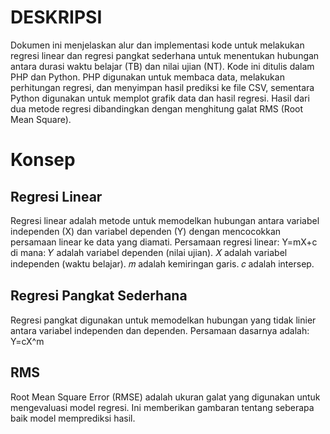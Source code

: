 # DESKRIPSI
Dokumen ini menjelaskan alur dan implementasi kode untuk melakukan regresi linear dan regresi pangkat sederhana untuk menentukan hubungan antara durasi waktu belajar (TB) dan nilai ujian (NT). Kode ini ditulis dalam PHP dan Python. PHP digunakan untuk membaca data, melakukan perhitungan regresi, dan menyimpan hasil prediksi ke file CSV, sementara Python digunakan untuk memplot grafik data dan hasil regresi. Hasil dari dua metode regresi dibandingkan dengan menghitung galat RMS (Root Mean Square).

# Konsep
## Regresi Linear
Regresi linear adalah metode untuk memodelkan hubungan antara variabel independen (X) dan variabel dependen (Y) dengan mencocokkan persamaan linear ke data yang diamati.
Persamaan regresi linear:
Y=mX+c
di mana:
𝑌 adalah variabel dependen (nilai ujian).
𝑋 adalah variabel independen (waktu belajar).
𝑚 adalah kemiringan garis.
𝑐 adalah intersep.

## Regresi Pangkat Sederhana
Regresi pangkat digunakan untuk memodelkan hubungan yang tidak linier antara variabel independen dan dependen. Persamaan dasarnya adalah:
Y=cX^m
## RMS
Root Mean Square Error (RMSE) adalah ukuran galat yang digunakan untuk mengevaluasi model regresi. Ini memberikan gambaran tentang seberapa baik model memprediksi hasil.
